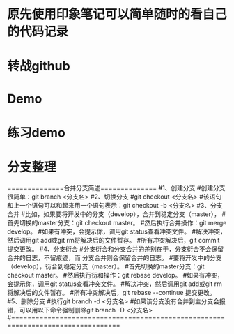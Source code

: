 
# 原先使用印象笔记可以简单随时的看自己的代码记录
# 转战github 
# Demo
# 练习demo
# 分支整理
  ==============合并分支简述==============
  #1、创建分支
  #创建分支很简单：git branch <分支名>
  #2、切换分支
  #git checkout <分支名>
  #该语句和上一个语句可以和起来用一个语句表示：git checkout -b <分支名>
  #3、分支合并
  #比如，如果要将开发中的分支（develop），合并到稳定分支（master），
  #首先切换的master分支：git checkout master。
  #然后执行合并操作：git merge develop。
  #如果有冲突，会提示你，调用git status查看冲突文件。
  #解决冲突，然后调用git add或git rm将解决后的文件暂存。
  #所有冲突解决后，git commit 提交更改。
  #4、分支衍合
  #分支衍合和分支合并的差别在于，分支衍合不会保留合并的日志，不留痕迹，而 分支合并则会保留合并的日志。
  #要将开发中的分支（develop），衍合到稳定分支（master）。
  #首先切换的master分支：git checkout master。
  #然后执行衍和操作：git rebase develop。
  #如果有冲突，会提示你，调用git status查看冲突文件。
  #解决冲突，然后调用git add或git rm将解决后的文件暂存。
  #所有冲突解决后，git rebase --continue 提交更改。
  #5、删除分支
  #执行git branch -d <分支名>
  #如果该分支没有合并到主分支会报错，可以用以下命令强制删除git branch -D <分支名>
  #=================================================================================



